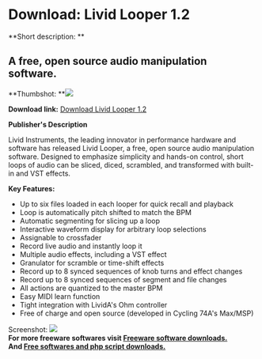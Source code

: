 # Download: Livid Looper 1.2

**Short description: **

## A free, open source audio manipulation software.

  
**Thumbshot: **![](http://www.freewarefiles.com/screenshot/lividlooper_md.jpg)   
  
**Download link:** [Download Livid Looper 1.2](http://freesoftwares.boysofts.com/Livid-Looper_program_43615.html)  
  

**Publisher's Description**  
  

Livid Instruments, the leading innovator in performance hardware and software
has released Livid Looper, a free, open source audio manipulation software.
Designed to emphasize simplicity and hands-on control, short loops of audio
can be sliced, diced, scrambled, and transformed with built-in and VST
effects.

**Key Features:**

  * Up to six files loaded in each looper for quick recall and playback 
  * Loop is automatically pitch shifted to match the BPM 
  * Automatic segmenting for slicing up a loop 
  * Interactive waveform display for arbitrary loop selections 
  * Assignable to crossfader 
  * Record live audio and instantly loop it 
  * Multiple audio effects, including a VST effect 
  * Granulator for scramble or time-shift effects 
  * Record up to 8 synced sequences of knob turns and effect changes 
  * Record up to 8 synced sequences of segment and file changes 
  * All actions are quantized to the master BPM 
  * Easy MIDI learn function 
  * Tight integration with LividA's Ohm controller 
  * Free of charge and open source (developed in Cycling 74A's Max/MSP) 

  
  
Screenshot: ![](http://www.freewarefiles.com/screenshot/lividlooper.jpg)  
**For more freeware softwares visit [Freeware software downloads.](http://freesoftwares.boysofts.com/)**   
**And [Free softwares and php script downloads.](http://www.boysofts.com/)**

